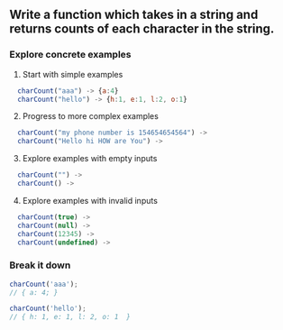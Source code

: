 ## Write a function which takes in a string and returns counts of each character in the string.

### Explore concrete examples

1. Start with simple examples

```javascript
  charCount("aaa") -> {a:4}
  charCount("hello") -> {h:1, e:1, l:2, o:1}

```

2. Progress to more complex examples

```javascript
  charCount("my phone number is 154654654564") ->
  charCount("Hello hi HOW are You") ->

```

3. Explore examples with empty inputs

```javascript
  charCount("") ->
  charCount() ->

```

4. Explore examples with invalid inputs

```javascript
  charCount(true) ->
  charCount(null) ->
  charCount(12345) ->
  charCount(undefined) ->

```

### Break it down

```javascript
charCount('aaa');
// { a: 4; }

charCount('hello');
// { h: 1, e: 1, l: 2, o: 1  }
```
